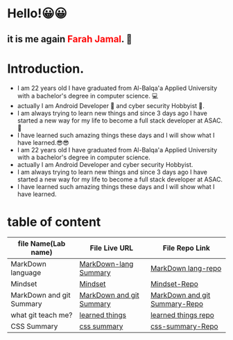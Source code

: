 # Hello!😀😀
## it is me again <span style="color:red;">Farah Jamal</span>. 💁
# Introduction.

* I am 22 years old I have graduated from Al-Balqa'a Applied University with a bachelor's degree  in computer science. 💻
* actually I am Android Developer 📱 and cyber security Hobbyist 🔐.
* I am always trying to learn new things and since 3 days ago I have started a new way for my life to become a full stack developer at ASAC.🙌
* I have learned such amazing things these days and I will show what I have learned.😎😎
* I am 22 years old I have graduated from Al-Balqa'a Applied University with a bachelor's degree  in computer science.
* actually I am Android Developer and cyber security Hobbyist.
* I am always trying to learn new things and since 3 days ago I have started a new way for my life to become a full stack developer at ASAC.
* I have learned such amazing things these days and I will show what I have learned.

# table of content

| file Name(Lab name) | File Live URL | File Repo Link|
| ------| -----------|--------|
|MarkDown language |[MarkDown-lang Summary](http://patatatech.me/reading-notes/)|[MarkDown lang-repo](https://github.com/FarahJamal/reading-notes)|
| Mindset | [Mindset](http://patatatech.me/Second_Task/)|[Mindset-Repo](https://github.com/FarahJamal/Second_Task/edit/main/README.md)|
| MarkDown and git  Summary |[MarkDown and git  Summary](http://patatatech.me/ThirdTask/)|[MarkDown and git  Summary-Repo](https://github.com/FarahJamal/ThirdTask)|
|what git teach me?|[learned things](http://patatatech.me/Git-Task/TodayLesson)|[learned things repo](https://github.com/FarahJamal/Git-Task/blob/main/TodayLesson.md)|
|CSS Summary|[css summary](http://patatatech.me/Git-Task/CSS)|[css-summary-Repo](https://github.com/FarahJamal/Git-Task/blob/main/CSS.md)

